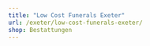 ```yaml
---
title: "Low Cost Funerals Exeter"
url: /exeter/low-cost-funerals-exeter/
shop: Bestattungen
---
```

